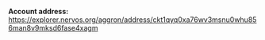 **Account address:** https://explorer.nervos.org/aggron/address/ckt1qyq0xa76wv3msnu0whu856man8v9mksd6fase4xagm